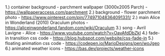 1.) container background - parchment wallpaper (3000x2005 Parch) - https://wallpaperaccess.com/parchment
2.) background - flower parchment photo - https://www.pinterest.com/pin/774971048364091331/
2.) main Alice in Wonderland (2010) Oraculum photos - https://aliceinwonderland.fandom.com/wiki/Oraculum
3.) song - Avril Lavigne - Alice - https://www.youtube.com/watch?v=OavAfdDbZkI
4.) fade-in transition css code - https://blog.hubspot.com/website/css-fade-in
5.) floating animation css code - https://codepen.io/MarioDesigns/pen/woJgeo
6.) animated weather icons - https://bas.dev/projects/weather-icons
